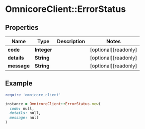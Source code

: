 # OmnicoreClient::ErrorStatus

## Properties

| Name | Type | Description | Notes |
| ---- | ---- | ----------- | ----- |
| **code** | **Integer** |  | [optional][readonly] |
| **details** | **String** |  | [optional][readonly] |
| **message** | **String** |  | [optional][readonly] |

## Example

```ruby
require 'omnicore_client'

instance = OmnicoreClient::ErrorStatus.new(
  code: null,
  details: null,
  message: null
)
```

